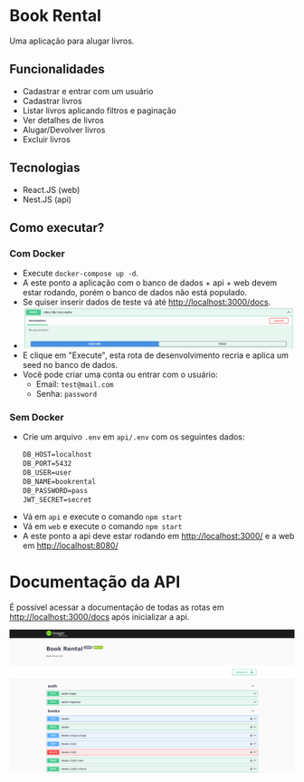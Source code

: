 # Book Rental

Uma aplicação para alugar livros.

## Funcionalidades

- Cadastrar e entrar com um usuário
- Cadastrar livros
- Listar livros aplicando filtros e paginação
- Ver detalhes de livros
- Alugar/Devolver livros
- Excluir livros

## Tecnologias

- React.JS (web)
- Nest.JS (api)

## Como executar?

### Com Docker

- Execute `docker-compose up -d`.
- A este ponto a aplicação com o banco de dados + api + web devem estar rodando, porém o banco de dados não está populado.
- Se quiser inserir dados de teste vá até [http://localhost:3000/docs](http://localhost:3000/docs).
- ![](./docs/assets/recreate-db.png)
- E clique em "Execute", esta rota de desenvolvimento recria e aplica um seed no banco de dados.
- Você pode criar uma conta ou entrar com o usuário:
  - Email: `test@mail.com`
  - Senha: `password`

### Sem Docker

- Crie um arquivo `.env` em `api/.env` com os seguintes dados:
  ```
  DB_HOST=localhost
  DB_PORT=5432
  DB_USER=user
  DB_NAME=bookrental
  DB_PASSWORD=pass
  JWT_SECRET=secret
  ```
- Vá em `api` e execute o comando `npm start`
- Vá em `web` e execute o comando `npm start`
- A este ponto a api deve estar rodando em [http://localhost:3000/](http://localhost:3000/) e a web em [http://localhost:8080/](http://localhost:8080/)

# Documentação da API

É possível acessar a documentação de todas as rotas em [http://localhost:3000/docs](http://localhost:3000/docs) após inicializar a api.

![](./docs/assets/swagger-api.png)
